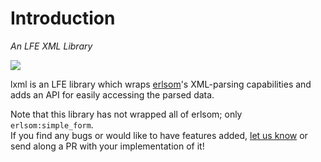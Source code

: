 # Introduction

*An LFE XML Library*

<img src="images/professor-xavier-emile.png" />

lxml is an LFE library which wraps <a href="https://github.com/willemdj/erlsom">erlsom</a>'s XML-parsing capabilities and adds
an API for easily accessing the parsed data.

<aside class="warning">
Note that this library has not wrapped all of erlsom; only <code>erlsom:simple_form</code>.
</aside>

<aside class="warning">
If you find any bugs or would like to have features added,
<a href="https://github.com/oubiwann/lxml/issues/new">let us know</a>
or send along a PR with your implementation of it!
</aside>
